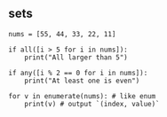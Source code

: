 ## sets
```
nums = [55, 44, 33, 22, 11]

if all([i > 5 for i in nums]):
	print("All larger than 5")

if any([i % 2 == 0 for i in nums]):
	print("At least one is even")
	
for v in enumerate(nums): # like enum
	print(v) # output `(index, value)`
```
<!--stackedit_data:
eyJoaXN0b3J5IjpbLTExOTkwMTI4MTFdfQ==
-->